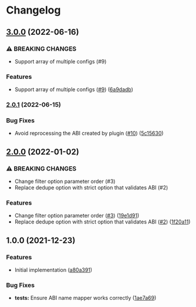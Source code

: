 # Changelog

## [3.0.0](https://www.github.com/projectsophon/hardhat-diamond-abi/compare/v2.0.1...v3.0.0) (2022-06-16)


### ⚠ BREAKING CHANGES

* Support array of multiple configs (#9)

### Features

* Support array of multiple configs ([#9](https://www.github.com/projectsophon/hardhat-diamond-abi/issues/9)) ([6a9dadb](https://www.github.com/projectsophon/hardhat-diamond-abi/commit/6a9dadbec82bb2ba792552df0f92ffd379f60880))

### [2.0.1](https://www.github.com/projectsophon/hardhat-diamond-abi/compare/v2.0.0...v2.0.1) (2022-06-15)

### Bug Fixes

- Avoid reprocessing the ABI created by plugin ([#10](https://www.github.com/projectsophon/hardhat-diamond-abi/issues/10)) ([5c15630](https://www.github.com/projectsophon/hardhat-diamond-abi/commit/5c15630dd78a1a6dd02e7358b17941e4d978cb06))

## [2.0.0](https://www.github.com/projectsophon/hardhat-diamond-abi/compare/v1.0.0...v2.0.0) (2022-01-02)

### ⚠ BREAKING CHANGES

- Change filter option parameter order (#3)
- Replace dedupe option with strict option that validates ABI (#2)

### Features

- Change filter option parameter order ([#3](https://www.github.com/projectsophon/hardhat-diamond-abi/issues/3)) ([19e1d91](https://www.github.com/projectsophon/hardhat-diamond-abi/commit/19e1d91f21d8273162dd1aaf1a064ee5647bfbdb))
- Replace dedupe option with strict option that validates ABI ([#2](https://www.github.com/projectsophon/hardhat-diamond-abi/issues/2)) ([1f20a11](https://www.github.com/projectsophon/hardhat-diamond-abi/commit/1f20a11f549fadb50997c2f4d8a98cfb8cae3673))

## 1.0.0 (2021-12-23)

### Features

- Initial implementation ([a80a391](https://www.github.com/projectsophon/hardhat-diamond-abi/commit/a80a391143fb26e70ed80cb2d173267f91da5e9f))

### Bug Fixes

- **tests:** Ensure ABI name mapper works correctly ([1ae7a69](https://www.github.com/projectsophon/hardhat-diamond-abi/commit/1ae7a69f9f10053d6f5bf7409be4771958bd7e91))
